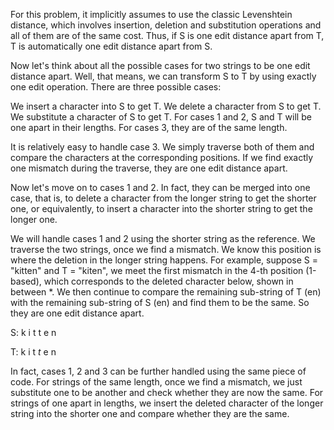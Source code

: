 For this problem, it implicitly assumes to use the classic Levenshtein distance, which involves insertion, deletion and substitution operations and all of them are of the same cost. Thus, if S is one edit distance apart from T, T is automatically one edit distance apart from S.

Now let's think about all the possible cases for two strings to be one edit distance apart. Well, that means, we can transform S to T by using exactly one edit operation. There are three possible cases:

We insert a character into S to get T.
We delete a character from S to get T.
We substitute a character of S to get T.
For cases 1 and 2, S and T will be one apart in their lengths. For cases 3, they are of the same length.

It is relatively easy to handle case 3. We simply traverse both of them and compare the characters at the corresponding positions. If we find exactly one mismatch during the traverse, they are one edit distance apart.

Now let's move on to cases 1 and 2. In fact, they can be merged into one case, that is, to delete a character from the longer string to get the shorter one, or equivalently, to insert a character into the shorter string to get the longer one.

We will handle cases 1 and 2 using the shorter string as the reference. We traverse the two strings, once we find a mismatch. We know this position is where the deletion in the longer string happens. For example, suppose S = "kitten" and T = "kiten", we meet the first mismatch in the 4-th position (1-based), which corresponds to the deleted character below, shown in between *. We then continue to compare the remaining sub-string of T (en) with the remaining sub-string of S (en) and find them to be the same. So they are one edit distance apart.

S: k i t t e n

T: k i t *t* e n

In fact, cases 1, 2 and 3 can be further handled using the same piece of code. For strings of the same length, once we find a mismatch, we just substitute one to be another and check whether they are now the same. For strings of one apart in lengths, we insert the deleted character of the longer string into the shorter one and compare whether they are the same.
